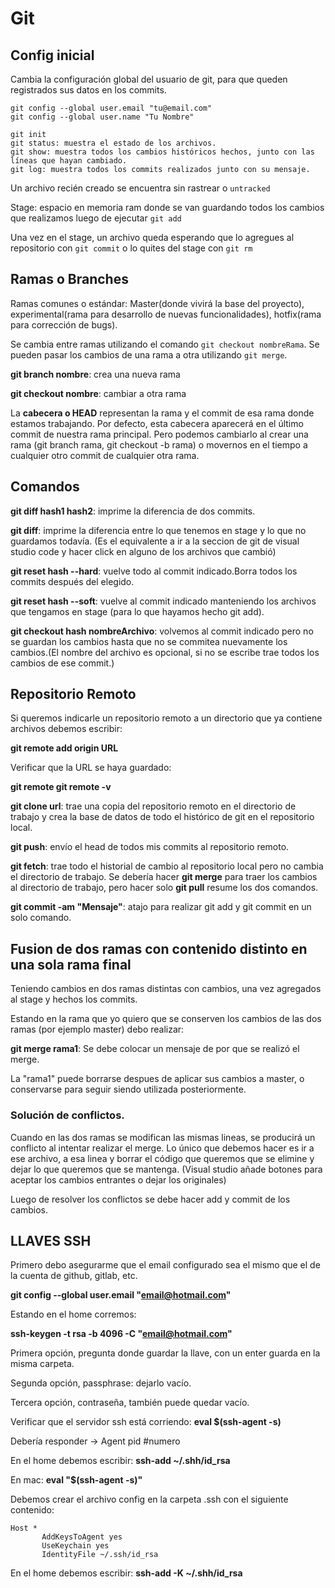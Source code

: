 # Git

## Config inicial

Cambia la configuración global del usuario de git, para que queden registrados sus datos en los commits.
```
git config --global user.email "tu@email.com"
git config --global user.name "Tu Nombre"
```

```
git init
git status: muestra el estado de los archivos.
git show: muestra todos los cambios históricos hechos, junto con las líneas que hayan cambiado.
git log: muestra todos los commits realizados junto con su mensaje.
```

Un archivo recién creado se encuentra sin rastrear o `untracked`

Stage: espacio en memoria ram donde se van guardando todos los cambios que realizamos luego de ejecutar `git add`

Una vez en el stage, un archivo queda esperando que lo agregues al repositorio con `git commit` o lo quites del stage con `git rm`

## Ramas o Branches
Ramas comunes o estándar: Master(donde vivirá la base del proyecto), experimental(rama para desarrollo de nuevas funcionalidades), hotfix(rama para corrección de bugs).

Se cambia entre ramas utilizando el comando `git checkout nombreRama`.
Se pueden pasar los cambios de una rama a otra utilizando `git merge`.

**git branch nombre**: crea una nueva rama

**git checkout nombre**: cambiar a otra rama

La **cabecera o HEAD** representan la rama y el commit de esa rama donde estamos trabajando. Por defecto, esta cabecera aparecerá en el último commit de nuestra rama principal. Pero podemos cambiarlo al crear una rama (git branch rama, git checkout -b rama) o movernos en el tiempo a cualquier otro commit de cualquier otra rama.


## Comandos

**git diff hash1 hash2**: imprime la diferencia de dos commits. 

**git diff**: imprime la diferencia entre lo que tenemos en stage y lo que no guardamos todavía. (Es el equivalente a ir a la seccion de git de visual studio code y hacer click en alguno de los archivos que cambió)

**git reset hash --hard**: vuelve todo al commit indicado.Borra todos los commits después del elegido.

**git reset hash --soft**: vuelve al commit indicado manteniendo los archivos que tengamos en stage (para lo que hayamos hecho git add).

**git checkout hash nombreArchivo**: volvemos al commit indicado pero no se guardan los cambios hasta que no se commitea nuevamente los cambios.(El nombre del archivo es opcional, si no se escribe trae todos los cambios de ese commit.)

## Repositorio Remoto

Si queremos indicarle un repositorio remoto a un directorio que ya contiene archivos debemos escribir:

**git remote add origin URL**

Verificar que la URL se haya guardado:

**git remote
git remote -v**



**git clone url**: trae una copia del repositorio remoto en el directorio de trabajo y crea la base de datos de todo el histórico de git en el repositorio local.

**git push**: envío el head de todos mis commits al repositorio remoto.

**git fetch**: trae todo el historial de cambio al repositorio local pero no cambia el directorio de trabajo. Se debería hacer **git merge** para traer los cambios al directorio de trabajo, pero hacer solo **git pull** resume los dos comandos.

**git commit -am "Mensaje"**: atajo para realizar git add y git commit en un solo comando.

## Fusion de dos ramas con contenido distinto en una sola rama final

Teniendo cambios en dos ramas distintas con cambios, una vez agregados al stage y hechos los commits.

Estando en la rama que yo quiero que se conserven los cambios de las dos ramas (por ejemplo master) debo realizar: 

**git merge rama1**: Se debe colocar un mensaje de por que se realizó el merge.

La "rama1" puede borrarse despues de aplicar sus cambios a master, o conservarse para seguir siendo utilizada posteriormente.

### Solución de conflictos.

Cuando en las dos ramas se modifican las mismas lineas, se producirá un conflicto al intentar realizar el merge.
Lo único que debemos hacer es ir a ese archivo, a esa linea y borrar el código que queremos que se elimine y dejar lo que queremos que se mantenga.
(Visual studio añade botones para aceptar los cambios entrantes o dejar los originales)

Luego de resolver los conflictos se debe hacer add y commit de los cambios.

## LLAVES SSH

Primero debo asegurarme que el email configurado sea el mismo que el de la cuenta de github, gitlab, etc.

**git config --global user.email "email@hotmail.com"**

Estando en el home corremos:

**ssh-keygen -t rsa -b 4096 -C "email@hotmail.com"**

Primera opción, pregunta donde guardar la llave, con un enter guarda en la misma carpeta.

Segunda opción, passphrase: dejarlo vacío.

Tercera opción, contraseña, también puede quedar vacío.

Verificar que el servidor ssh está corriendo: **eval $(ssh-agent -s)**

Debería responder -> Agent pid #numero

En el home debemos escribir: **ssh-add ~/.shh/id_rsa**

En mac: **eval "$(ssh-agent -s)"**

Debemos crear el archivo config en la carpeta .ssh con el siguiente contenido:

```
Host *
       AddKeysToAgent yes
       UseKeychain yes
       IdentityFile ~/.ssh/id_rsa
```

En el home debemos escribir: **ssh-add -K ~/.shh/id_rsa**



 









